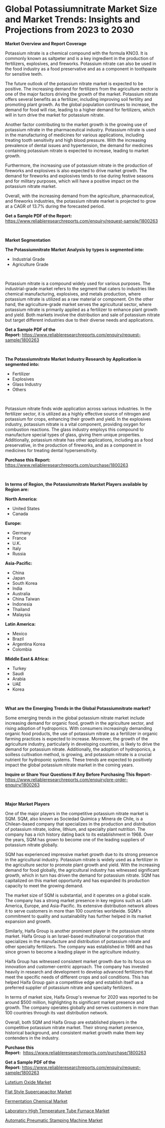 <p><h1>Global Potassiumnitrate Market Size and Market Trends: Insights and Projections from 2023 to 2030</h1></p><p><strong>Market Overview and Report Coverage</strong></p>
<p><p>Potassium nitrate is a chemical compound with the formula KNO3. It is commonly known as saltpeter and is a key ingredient in the production of fertilizers, explosives, and fireworks. Potassium nitrate can also be used in the food industry as a food preservative and as a component in toothpaste for sensitive teeth.</p><p>The future outlook of the potassium nitrate market is expected to be positive. The increasing demand for fertilizers from the agriculture sector is one of the major factors driving the growth of the market. Potassium nitrate offers several benefits as a fertilizer, including improving soil fertility and promoting plant growth. As the global population continues to increase, the demand for food will rise, leading to a higher demand for fertilizers, which will in turn drive the market for potassium nitrate.</p><p>Another factor contributing to the market growth is the growing use of potassium nitrate in the pharmaceutical industry. Potassium nitrate is used in the manufacturing of medicines for various applications, including treating tooth sensitivity and high blood pressure. With the increasing prevalence of dental issues and hypertension, the demand for medicines containing potassium nitrate is expected to increase, leading to market growth.</p><p>Furthermore, the increasing use of potassium nitrate in the production of fireworks and explosives is also expected to drive market growth. The demand for fireworks and explosives tends to rise during festive seasons and for military purposes, which will have a positive impact on the potassium nitrate market.</p><p>Overall, with the increasing demand from the agriculture, pharmaceutical, and fireworks industries, the potassium nitrate market is projected to grow at a CAGR of 13.7% during the forecasted period.</p></p>
<p><strong>Get a Sample PDF of the Report:</strong> <a href="https://www.reliableresearchreports.com/enquiry/request-sample/1800263">https://www.reliableresearchreports.com/enquiry/request-sample/1800263</a></p>
<p>&nbsp;</p>
<p><strong>Market Segmentation</strong></p>
<p><strong>The Potassiumnitrate Market Analysis by types is segmented into:</strong></p>
<p><ul><li>Industrial Grade</li><li>Agriculture Grade</li></ul></p>
<p>&nbsp;</p>
<p><p>Potassium nitrate is a compound widely used for various purposes. The industrial-grade market refers to the segment that caters to industries like chemical manufacturing, explosives, and metals production, where potassium nitrate is utilized as a raw material or component. On the other hand, the agriculture-grade market serves the agricultural sector, where potassium nitrate is primarily applied as a fertilizer to enhance plant growth and yield. Both markets involve the distribution and sale of potassium nitrate but target different industries due to their diverse needs and applications.</p></p>
<p><strong>Get a Sample PDF of the Report:</strong>&nbsp;<a href="https://www.reliableresearchreports.com/enquiry/request-sample/1800263">https://www.reliableresearchreports.com/enquiry/request-sample/1800263</a></p>
<p>&nbsp;</p>
<p><strong>The Potassiumnitrate Market Industry Research by Application is segmented into:</strong></p>
<p><ul><li>Fertilizer</li><li>Explosives</li><li>Glass Industry</li><li>Others</li></ul></p>
<p>&nbsp;</p>
<p><p>Potassium nitrate finds wide application across various industries. In the fertilizer sector, it is utilized as a highly effective source of nitrogen and potassium for crops, enhancing their growth and yield. In the explosives industry, potassium nitrate is a vital component, providing oxygen for combustion reactions. The glass industry employs this compound to manufacture special types of glass, giving them unique properties. Additionally, potassium nitrate has other applications, including as a food preservative, in the production of fireworks, and as a component in medicines for treating dental hypersensitivity.</p></p>
<p><strong>Purchase this Report:</strong>&nbsp; <a href="https://www.reliableresearchreports.com/purchase/1800263">https://www.reliableresearchreports.com/purchase/1800263</a></p>
<p>&nbsp;</p>
<p><strong>In terms of Region, the Potassiumnitrate Market Players available by Region are:</strong></p>
<p>
    <p> <strong> North America: </strong>
        <ul>
            <li>United States</li>
            <li>Canada</li>
        </ul>
        </p> 
    <p> <strong> Europe: </strong>
        <ul>
            <li>Germany</li>
            <li>France</li>
            <li>U.K.</li>
            <li>Italy</li>
            <li>Russia</li>
        </ul>
        </p> 
    <p> <strong> Asia-Pacific: </strong>
        <ul>
            <li>China</li>
            <li>Japan</li>
            <li>South Korea</li>
            <li>India</li>
            <li>Australia</li>
            <li>China Taiwan</li>
            <li>Indonesia</li>
            <li>Thailand</li>
            <li>Malaysia</li>
        </ul>
        </p> 
    <p> <strong> Latin America: </strong>
        <ul>
            <li>Mexico</li>
            <li>Brazil</li>
            <li>Argentina Korea</li>
            <li>Colombia</li>
        </ul>
        </p> 
    <p> <strong> Middle East & Africa: </strong>
        <ul>
            <li>Turkey</li>
            <li>Saudi</li>
            <li>Arabia</li>
            <li>UAE</li>
            <li>Korea</li>
        </ul>
    </p>
    </p>
<p>&nbsp;</p>
<p><strong>What are the Emerging Trends in the Global Potassiumnitrate market?</strong></p>
<p><p>Some emerging trends in the global potassium nitrate market include increasing demand for organic food, growth in the agriculture sector, and rising adoption of hydroponics. With consumers increasingly demanding organic food products, the use of potassium nitrate as a fertilizer in organic farming practices is expected to increase. Moreover, the growth of the agriculture industry, particularly in developing countries, is likely to drive the demand for potassium nitrate. Additionally, the adoption of hydroponics, a soilless cultivation method, is growing, and potassium nitrate is a crucial nutrient for hydroponic systems. These trends are expected to positively impact the global potassium nitrate market in the coming years.</p></p>
<p><strong>Inquire or Share Your Questions If Any Before Purchasing This Report</strong>- <a href="https://www.reliableresearchreports.com/enquiry/pre-order-enquiry/1800263">https://www.reliableresearchreports.com/enquiry/pre-order-enquiry/1800263</a></p>
<p>&nbsp;</p>
<p><strong>Major Market Players</strong></p>
<p><p>One of the major players in the competitive potassium nitrate market is SQM. SQM, also known as Sociedad Química y Minera de Chile, is a Chilean-based company that specializes in the production and distribution of potassium nitrate, iodine, lithium, and specialty plant nutrition. The company has a rich history dating back to its establishment in 1968. Over the years, SQM has grown to become one of the leading suppliers of potassium nitrate globally.</p><p>SQM has experienced impressive market growth due to its strong presence in the agricultural industry. Potassium nitrate is widely used as a fertilizer in the agriculture sector to promote plant growth and yield. With the increasing demand for food globally, the agricultural industry has witnessed significant growth, which in turn has driven the demand for potassium nitrate. SQM has capitalized on this market opportunity and has expanded its production capacity to meet the growing demand.</p><p>The market size of SQM is substantial, and it operates on a global scale. The company has a strong market presence in key regions such as Latin America, Europe, and Asia-Pacific. Its extensive distribution network allows it to serve customers in more than 100 countries worldwide. SQM's commitment to quality and sustainability has further helped in its market expansion and growth.</p><p>Similarly, Haifa Group is another prominent player in the potassium nitrate market. Haifa Group is an Israel-based multinational corporation that specializes in the manufacture and distribution of potassium nitrate and other specialty fertilizers. The company was established in 1966 and has since grown to become a leading player in the agriculture industry.</p><p>Haifa Group has witnessed consistent market growth due to its focus on innovation and customer-centric approach. The company has invested heavily in research and development to develop advanced fertilizers that meet the specific needs of different crops and soil conditions. This has helped Haifa Group gain a competitive edge and establish itself as a preferred supplier of potassium nitrate and specialty fertilizers.</p><p>In terms of market size, Haifa Group's revenue for 2020 was reported to be around $500 million, highlighting its significant market presence and growth. The company operates globally and serves customers in more than 100 countries through its vast distribution network.</p><p>Overall, both SQM and Haifa Group are established players in the competitive potassium nitrate market. Their strong market presence, historical background, and consistent market growth make them key contenders in the industry.</p></p>
<p><strong>Purchase this Report:</strong>&nbsp;&nbsp;<a href="https://www.reliableresearchreports.com/purchase/1800263">https://www.reliableresearchreports.com/purchase/1800263</a></p>
<p></p>
<p><strong>Get a Sample PDF of the Report:</strong>&nbsp;<a href="https://www.reliableresearchreports.com/enquiry/request-sample/1800263">https://www.reliableresearchreports.com/enquiry/request-sample/1800263</a></p>
<p><p><a href="https://github.com/WillieWoodard/Market-Research-Report-List-2/blob/main/lutetium-oxide-market.md">Lutetium Oxide Market</a></p><p><a href="https://medium.com/@jasperkuhic2023/flat-style-supercapacitor-market-size-reveals-the-best-marketing-channels-in-global-industry-611d11d1a97e">Flat Style Supercapacitor Market</a></p><p><a href="https://github.com/PeterParrish5/Market-Research-Report-List-2/blob/main/fermentation-chemical-market.md">Fermentation Chemical Market</a></p><p><a href="https://medium.com/@jenniferwhite656/laboratory-high-temperature-tube-furnace-market-trends-and-market-analysis-forecasted-for-period-fab5182bcc3c">Laboratory High Temperature Tube Furnace Market</a></p><p><a href="https://medium.com/@laurenglover76/automatic-pneumatic-stamping-machine-market-the-key-to-successful-business-strategy-forecast-till-ed340aaf2648">Automatic Pneumatic Stamping Machine Market</a></p></p>